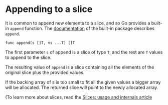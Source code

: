 # Appending to a slice

It is common to append new elements to a slice, and so Go provides a built-in `append` function. The [documentation](https://go.dev/pkg/builtin/#append) of the built-in package describes `append`.

`func append(s []T, vs ...T) []T`

The first parameter `s` of append is a slice of type `T`, and the rest are `T` values to append to the slice.

The resulting value of `append` is a slice containing all the elements of the original slice plus the provided values.

If the backing array of s is too small to fit all the given values a bigger array will be allocated. The returned slice will point to the newly allocated array.

(To learn more about slices, read the [Slices: usage and internals article](https://go.dev/blog/go-slices-usage-and-internals.)